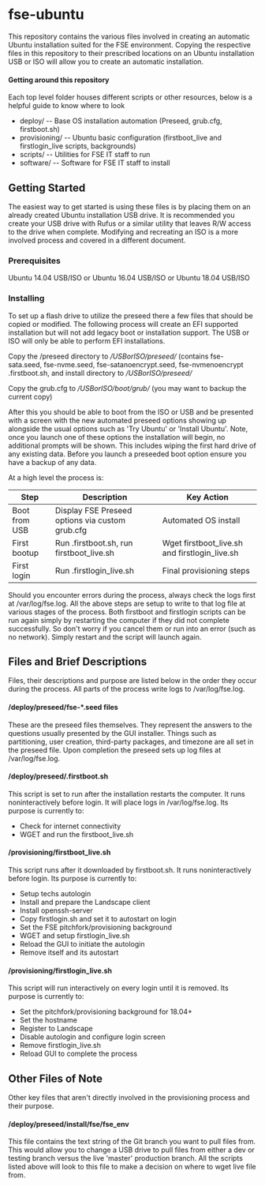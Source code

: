 # fse-ubuntu

This repository contains the various files involved in creating an automatic Ubuntu installation suited for the
FSE environment. Copying the respective files in this repository to their prescribed locations on an Ubuntu installation
USB or ISO will allow you to create an automatic installation. 


#### Getting around this repository

Each top level folder houses different scripts or other resources, below is a helpful guide to know where to look

- deploy/ -- Base OS installation automation (Preseed, grub.cfg, firstboot.sh)
- provisioning/ -- Ubuntu basic configuration (firstboot_live and firstlogin_live scripts, backgrounds)
- scripts/ -- Utilities for FSE IT staff to run
- software/ -- Software for FSE IT staff to install

## Getting Started

The easiest way to get started is using these files is by placing them on an already created Ubuntu installation USB drive.
It is recommended you create your USB drive with Rufus or a similar utility that leaves R/W access to the drive when complete.
Modifying and recreating an ISO is a more involved process and covered in a different document.

### Prerequisites

Ubuntu 14.04 USB/ISO
or
Ubuntu 16.04 USB/ISO
or 
Ubuntu 18.04 USB/ISO

### Installing

To set up a flash drive to utilize the preseed there a few files that should be copied or modified.
The following process will create an EFI supported installation but will not add legacy boot or installation
support. The USB or ISO will only be able to perform EFI installations.


Copy the /preseed directory to */USBorISO/preseed/*
(contains fse-sata.seed, fse-nvme.seed, fse-satanoencrypt.seed, fse-nvmenoencrypt .firstboot.sh, and install directory to */USBorISO/preseed/*


Copy the grub.cfg to */USBorISO/boot/grub/* (you may want to backup the current copy)


After this you should be able to boot from the ISO or USB and be presented with a screen with
the new automated preseed options showing up alongside the usual options such as 'Try Ubuntu' or 'Install Ubuntu'. Note, once
you launch one of these options the installation will begin, no additional prompts will be shown. This includes wiping the 
first hard drive of any existing data. Before you launch a preseeded boot option ensure you have a backup of any data.


At a high level the process is:

| Step          | Description                                     | Key Action                       |
| ------------- | ----------------------------------------------- | -------------------------------- |
| Boot from USB | Display FSE Preseed options via custom grub.cfg | Automated OS install             |
| First bootup  | Run .firstboot.sh, run firstboot_live.sh        | Wget firstboot_live.sh and firstlogin_live.sh   |
| First login   | Run .firstlogin_live.sh                         | Final provisioning steps         |


Should you encounter errors during the process, always check the logs first at /var/log/fse.log.
All the above steps are setup to write to that log file at various stages of the process. Both firstboot
and firstlogin scripts can be run again simply by restarting the computer if they did not complete successfully.
So don't worry if you cancel them or run into an error (such as no network). Simply restart and the script
will launch again.


## Files and Brief Descriptions


Files, their descriptions and purpose are listed below in the order they occur during the process. All parts of the process write logs to /var/log/fse.log.


#### /deploy/preseed/fse-*.seed files

These are the preseed files themselves. They represent the answers to the questions usually presented by the GUI
installer. Things such as partitioning, user creation, third-party packages, and timezone are all set in the preseed
file. Upon completion the preseed sets up log files at /var/log/fse.log.


#### /deploy/preseed/.firstboot.sh
This script is set to run after the installation restarts the computer. It runs noninteractively before login.
It will place logs in /var/log/fse.log. Its purpose is currently to: 
- Check for internet connectivity
- WGET and run the firstboot_live.sh

#### /provisioning/firstboot_live.sh

This script runs after it downloaded by firstboot.sh. It runs noninteractively before login. Its purpose is currently to: 

- Setup techs autologin
- Install and prepare the Landscape client
- Install openssh-server
- Copy firstlogin.sh and set it to autostart on login
- Set the FSE pitchfork/provisioning background
- WGET and setup firstlogin_live.sh
- Reload the GUI to initiate the autologin
- Remove itself and its autostart

#### /provisioning/firstlogin_live.sh

This script will run interactively on every login until it is removed. Its purpose is currently to:

- Set the pitchfork/provisioning background for 18.04+
- Set the hostname
- Register to Landscape
- Disable autologin and configure login screen
- Remove firstlogin_live.sh
- Reload GUI to complete the process

## Other Files of Note

Other key files that aren't directly involved in the provisioning process and their purpose.

#### /deploy/preseed/install/fse/fse_env

This file contains the text string of the Git branch you want to pull files from. This would allow you to change a USB drive to pull files from either a dev or testing branch versus the live 'master' production branch. All the scripts listed above will look to this file to make a decision on where to wget live file from.
